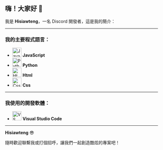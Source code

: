 ## 嗨！大家好 👋  
我是 **Hisiawteng**，一名 Discord 開發者，這是我的簡介：

---

### 我的主要程式語言：
- <img src="https://cdn.jsdelivr.net/gh/devicons/devicon/icons/javascript/javascript-original.svg" height="30" alt="JavaScript" /> **JavaScript** 
- <img src="https://cdn.jsdelivr.net/gh/devicons/devicon/icons/python/python-original.svg" height="30" alt="Python" /> **Python**
- <img src="https://cdn.jsdelivr.net/gh/devicons/devicon@latest/icons/html5/html5-original-wordmark.svg" height="30" alt="Html"/> **Html**
- <img src="https://cdn.jsdelivr.net/gh/devicons/devicon@latest/icons/css3/css3-original-wordmark.svg" height="30" alt="Css"/> **Css**
---

### 我使用的開發軟體：
- <img src="https://cdn.jsdelivr.net/gh/devicons/devicon/icons/vscode/vscode-original.svg" height="30" alt="VS Code" /> **Visual Studio Code**  
---

**Hisiawteng** 😎

隨時歡迎聯繫我或打個招呼，讓我們一起創造酷炫的專案吧！
